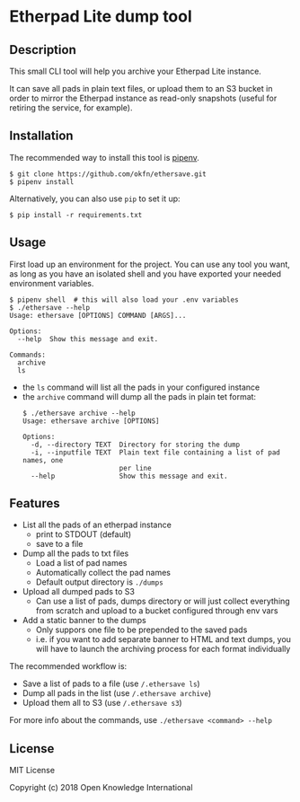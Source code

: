 # Etherpad Lite dump tool

## Description

This small CLI tool will help you archive your Etherpad Lite instance.

It can save all pads in plain text files, or upload them to an S3 bucket in
order to mirror the Etherpad instance as read-only snapshots (useful for
retiring the service, for example).


## Installation

The recommended way to install this tool is [pipenv](http://pipenv.readthedocs.io/en/latest/).

```
$ git clone https://github.com/okfn/ethersave.git
$ pipenv install
```

Alternatively, you can also use `pip` to set it up:

```
$ pip install -r requirements.txt
```


## Usage

First load up an environment for the project. You can use any tool you want, 
as long as you have an isolated shell and you have exported your needed 
environment variables.

```
$ pipenv shell  # this will also load your .env variables
$ ./ethersave --help
Usage: ethersave [OPTIONS] COMMAND [ARGS]...

Options:
  --help  Show this message and exit.

Commands:
  archive
  ls
```

* the `ls` command will list all the pads in your configured instance
* the `archive` command will dump all the pads in plain tet format:
  ```
  $ ./ethersave archive --help
  Usage: ethersave archive [OPTIONS]

  Options:
    -d, --directory TEXT  Directory for storing the dump
    -i, --inputfile TEXT  Plain text file containing a list of pad names, one
                          per line
    --help                Show this message and exit.
  ```
  

## Features

* List all the pads of an etherpad instance
  * print to STDOUT (default)
  * save to a file
* Dump all the pads to txt files
  * Load a list of pad names
  * Automatically collect the pad names
  * Default output directory is `./dumps`
* Upload all dumped pads to S3
  * Can use a list of pads, dumps directory or will just collect everything from scratch and upload to a bucket configured through env vars
* Add a static banner to the dumps
  * Only suppors one file to be prepended to the saved pads
  * i.e. if you want to add separate banner to HTML and text dumps, you will have to launch the archiving process for each format individually

The recommended workflow is:

* Save a list of pads to a file (use `/.ethersave ls`)
* Dump all pads in the list (use `/.ethersave archive`)
* Upload them all to S3 (use `/.ethersave s3`)

For more info about the commands, use `./ethersave <command> --help`


## License

MIT License

Copyright (c) 2018 Open Knowledge International
